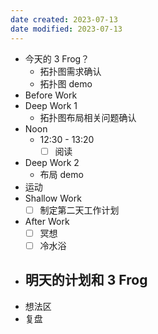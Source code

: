 ```yaml
---
date created: 2023-07-13 
date modified: 2023-07-13
---
```

- 今天的 3 Frog？
	- 拓扑图需求确认
	- 拓扑图 demo
- Before Work
- Deep Work 1
	- 拓扑图布局相关问题确认
- Noon
	- 12:30 - 13:20
		- [ ] 阅读
- Deep Work 2
	- 布局 demo
- 运动
- Shallow Work
	- [ ] 制定第二天工作计划
- After Work
	- [ ] 冥想
	- [ ] 冷水浴
- 明天的计划和 3 Frog
	- 
- 想法区
- 复盘
